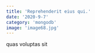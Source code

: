 ```yaml
---
title: 'Reprehenderit eius qui.'
date: '2020-9-7'
category: 'mongodb'
image: 'image68.jpg'
---
```


quas voluptas sit
